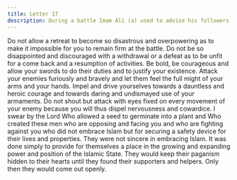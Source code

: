 ```yaml
---
title: Letter 17
description: During a battle Imam Ali (a) used to advise his followers in these words.
---
```


Do not allow a retreat to become so disastrous and overpowering as to make it impossible for 
you to remain firm at the battle. Do not be so disappointed and discouraged with a withdrawal 
or a defeat as to be unfit for a come back and a resumption of activities. Be bold, be 
courageous and allow your swords to do their duties and to justify your existence. 
Attack your enemies furiously and bravely and let them feel the full might of your arms and 
your hands. Impel and drive yourselves towards a dauntless and heroic courage and towards 
daring and undismayed use of your armaments. Do not shout but attack with eyes fixed on 
every movement of your enemy because you will thus dispel nervousness and cowardice. 
I swear by the Lord Who allowed a seed to germinate into a plant and Who created these men 
who are opposing and facing you and who are fighting against you who did not embrace 
Islam but for securing a safety device for their lives and properties. 
They were not sincere in embracing Islam. It was done simply to provide for themselves a 
place in the growing and expanding power and position of the Islamic State. They would keep 
their paganism hidden to their hearts until they found their supporters and helpers. Only then 
they would come out openly.